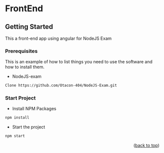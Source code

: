 # FrontEnd


<!-- GETTING STARTED -->
## Getting Started

This a front-end app using angular for NodeJS Exam

### Prerequisites

This is an example of how to list things you need to use the software and how to install them.
* NodeJS-exam
```sh
Clone https://github.com/Otacon-404/NodeJS-Exam.git
```
  
 ### Start Project
 * Install NPM Packages
```sh
npm install
```
 * Start the project
```sh
npm start
```

<p align="right">(<a href="#top">back to top</a>)</p>
